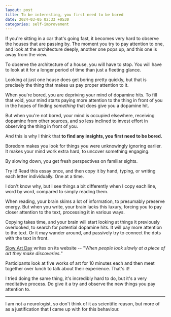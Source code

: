 ```yaml
---
layout: post
title: To be interesting, you first need to be bored
date: 2024-03-05 02:33 +0530
categories: self-improvement
---
```


If you're sitting in a car that's going fast, it becomes very hard to observe the houses that are passing by. The moment you try to pay attention to one, and look at the architecture deeply, another one pops up, and this one is away from the view.

To observe the architecture of a house, you will have to stop. You will have to look at it for a longer period of time than just a fleeting glance.

Looking at just one house does get boring pretty quickly, but that is precisely the thing that makes us pay proper attention to it.

When you're bored, you are depriving your mind of dopamine hits. To fill that void, your mind starts paying more attention to the thing in front of you in the hopes of finding _something_ that does give you a dopamine hit.

But when you're not bored, your mind is occupied elsewhere, receiving dopamine from other sources, and so less inclined to invest effort in observing the thing in front of you.

And this is why I think that **to find any insights, you first need to be bored.**

Boredom makes you look for things you were unknowingly ignoring earlier. It makes your mind work extra hard, to uncover something engaging.

By slowing down, you get fresh perspectives on familiar sights.

Try it! Read this essay once, and then copy it by hand, typing, or writing each letter individually. One at a time.

I don't know why, but I see things a bit differently when I copy each line, word by word, compared to simply reading them.

When reading, your brain skims a lot of information, to presumably preserve energy. But when you write, your brain lacks this luxury, forcing you to pay closer attention to the text, processing it in various ways.

Copying takes time, and your brain will start looking at things it previously overlooked, to search for potential dopamine hits. It will pay more attention to the text. Or it may wander around, and passively try to connect the dots with the text in front.

[Slow Art Day](https://www.slowartday.com/about/) writes on its website -- "_When people look slowly at a piece of art they make discoveries._"

Participants look at five works of art for 10 minutes each and then meet together over lunch to talk about their experience. That's it!

I tried doing the same thing, it's incredibly hard to do, but it's a very meditative process. Do give it a try and observe the new things you pay attention to.

---

I am not a neurologist, so don't think of it as scientific reason, but more of as a justification that I came up with for this behaviour.